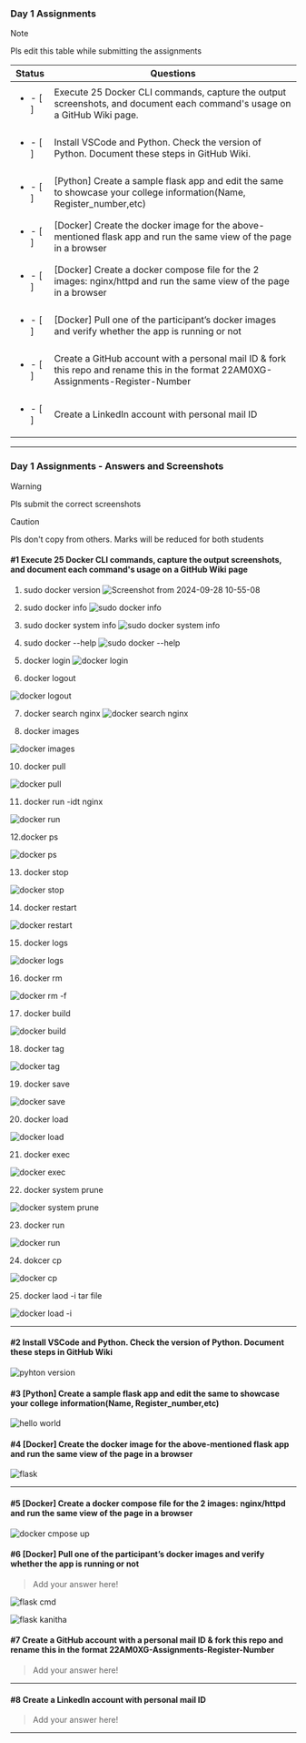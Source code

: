 ### Day 1 Assignments

> [!NOTE]
> Pls edit this table while submitting the assignments

| Status         | Questions     | 
|----------------|---------------|
| <ul><li>- [ ] </li></ul> | Execute 25 Docker CLI commands, capture the output screenshots, and document each command's usage on a GitHub Wiki page. |
| <ul><li>- [ ] </li></ul> | Install VSCode and Python. Check the version of Python. Document these steps in GitHub Wiki. |
| <ul><li>- [ ] </li></ul> | [Python] Create a sample flask app and edit the same to showcase your college information(Name, Register_number,etc) |
| <ul><li>- [ ] </li></ul> | [Docker] Create the docker image for the above-mentioned flask app and run the same view of the page in a browser |
| <ul><li>- [ ] </li></ul> | [Docker] Create a docker compose file for the 2 images: nginx/httpd and run the same view of the page in a browser |
| <ul><li>- [ ] </li></ul> | [Docker] Pull one of the participant’s docker images and verify whether the app is running or not  |
| <ul><li>- [ ] </li></ul> | Create a GitHub account with a personal mail ID & fork this repo and rename this in the format 22AM0XG-Assignments-Register-Number  |
| <ul><li>- [ ] </li></ul> | Create a LinkedIn account with personal mail ID  |

***

### Day 1 Assignments - Answers and Screenshots

> [!WARNING]
> Pls submit the correct screenshots

> [!CAUTION]
> Pls don't copy from others. Marks will be reduced for both students

#### #1 Execute 25 Docker CLI commands, capture the output screenshots, and document each command's usage on a GitHub Wiki page

1. sudo docker version
![Screenshot from 2024-09-28 10-55-08](https://github.com/user-attachments/assets/696d7a38-b9a8-4503-9d69-cb22fa3ce79a)

2. sudo docker info
![sudo docker info](https://github.com/user-attachments/assets/5bb44a7d-c208-4c4e-b0fa-6328267692da)

3. sudo docker system info
![sudo docker system info](https://github.com/user-attachments/assets/391b9695-3275-4157-b69a-556bfde837a8)

4. sudo docker --help
![sudo docker --help](https://github.com/user-attachments/assets/c93e0563-58dc-4cd7-8e65-5087f47d239d)

5. docker login
![docker login](https://github.com/user-attachments/assets/5ef3133b-3f93-4620-9b35-2164d37fda08)

6. docker logout

![docker logout](https://github.com/user-attachments/assets/084e1c9a-6e6c-46cc-9796-718ceb536ecc)

7. docker search nginx
![docker search nginx](https://github.com/user-attachments/assets/50498068-609f-4bac-a11f-f5cdb57ad621)

8. docker images
   
![docker images](https://github.com/user-attachments/assets/8075f61a-4738-46e9-ba5c-c1c7f0d40878)

10. docker pull
   
![docker pull](https://github.com/user-attachments/assets/77a0b711-d995-4707-a961-dac73afdbe8a)

11. docker run -idt nginx

![docker run ](https://github.com/user-attachments/assets/def4ea76-5b67-46a8-ba7d-b9cce8dbcc27)

12.docker ps

![docker ps](https://github.com/user-attachments/assets/7b63039e-0044-4a32-b46f-1ad5d7be3870)

13. docker stop

![docker stop](https://github.com/user-attachments/assets/0935877b-2a85-4132-91b2-92f33823ebde)

14. docker restart

![docker restart](https://github.com/user-attachments/assets/9aac5d0c-d87d-4d6e-8f39-b2bf8e62e8ac)

15. docker logs

![docker logs](https://github.com/user-attachments/assets/bcfffa54-32a0-4e51-a196-4142d7da2eb9)

16. docker rm

![docker rm -f](https://github.com/user-attachments/assets/d8e294cc-31f6-4562-ab83-58f3a0973194)

17. docker build

![docker build](https://github.com/user-attachments/assets/1239b13e-3df3-48a7-9358-c0172967e85c)

18. docker tag

![docker tag](https://github.com/user-attachments/assets/a377b64d-a637-4977-9077-d9cb851528b3)

19. docker save

![docker save](https://github.com/user-attachments/assets/7b68f1bd-99b8-4646-b1cb-189a0865680b)

20. docker load

![docker load](https://github.com/user-attachments/assets/d6d62426-d83c-4c58-89df-a71a79df85d6)

21. docker exec

![docker exec](https://github.com/user-attachments/assets/71df6f92-df04-41a7-b8dc-033a2768b7f0)

22. docker system prune

![docker system prune](https://github.com/user-attachments/assets/8fa529fd-f1a5-463e-989d-f0cd4f6205a8)

23. docker run

![docker run](https://github.com/user-attachments/assets/b74e4f77-bae2-47c4-8b48-33336e6a1e3a)

24. dokcer cp

![docker cp](https://github.com/user-attachments/assets/797d8ae3-bcc4-4f45-bdbd-2b78359f61d5)

25. docker laod -i tar file

![docker load  -i](https://github.com/user-attachments/assets/7f0c0ec5-6cd6-437e-9009-71164f041861)


***

#### #2 Install VSCode and Python. Check the version of Python. Document these steps in GitHub Wiki


![pyhton version](https://github.com/user-attachments/assets/ebdcbd68-78ae-4ab4-9ce6-6fb6d110bc98)

#### #3 [Python] Create a sample flask app and edit the same to showcase your college information(Name, Register_number,etc)
![hello world](https://github.com/user-attachments/assets/6d3948be-6316-46be-a98f-0d62b76e43c1)

#### #4 [Docker] Create the docker image for the above-mentioned flask app and run the same view of the page in a browser
![flask](https://github.com/user-attachments/assets/bf1316e3-3aca-4bc3-b8e0-b1c78f6ed2e1)


***

#### #5 [Docker] Create a docker compose file for the 2 images: nginx/httpd and run the same view of the page in a browser

![docker cmpose up](https://github.com/user-attachments/assets/3a4022e6-045b-40dc-96d2-f42ef9ae6946)


#### #6 [Docker] Pull one of the participant’s docker images and verify whether the app is running or not
> Add your answer here!

![flask cmd](https://github.com/user-attachments/assets/d43950bf-0eef-4fc7-a5de-57b3ad11a837)


![flask kanitha](https://github.com/user-attachments/assets/5009248f-f0ee-4393-8607-1bb16be65a3d)


#### #7 Create a GitHub account with a personal mail ID & fork this repo and rename this in the format 22AM0XG-Assignments-Register-Number
> Add your answer here!

***

#### #8 Create a LinkedIn account with personal mail ID
> Add your answer here!

***
